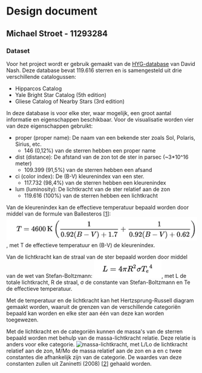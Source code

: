 # Design document
## Michael Stroet - 11293284

<!--
Based on your proposal, you can now start studying your problem in a more technical fashion. Map the separate parts of the solution onto the framework(s) that you are using. What APIs, methods or techniques do you need to implement each feature?

Think about and fully express how the user interface will be handled, where the data is coming from, and how the various parts will work together to form a complete application.

The teaching staff and your fellow students can help you spot fundamental problems that need to be solved, or if technical limitations will likely prevent you from finishing the project.

Design doc for data visualizations
    For this deadline, you must prove that you have access to the data in a usable format!

    Some parts that you should describe here:

    a list of data sources if you will get data from an external source, including information on how your are going to filter and transform the data for your project

    a diagram with an overview of the technical components of your app (visualizations, scraper etc etc)

    as well as descriptions of each of the components and what you need to implement these

    a list of APIs or D3 plugins that you will be using to provide functionality in your app
-->
### Dataset
Voor het project wordt er gebruik gemaakt van de [HYG-database](https://github.com/astronexus/HYG-Database) van David Nash. Deze database bevat 119.616 sterren en is samengesteld uit drie verschillende catalogussen:
- Hipparcos Catalog
- Yale Bright Star Catalog (5th edition)
- Gliese Catalog of Nearby Stars (3rd edition)

In deze database is voor elke ster, waar mogelijk, een groot aantal informatie en eigenschappen beschikbaar. Voor de visualisatie worden vier van deze eigenschappen gebruikt:
- proper (proper name): De naam van een bekende ster zoals Sol, Polaris, Sirius, etc.
    - 146 (0,12%) van de sterren hebben een proper name
- dist (distance): De afstand van de zon tot de ster in parsec (~3*10^16 meter)
    - 109.399 (91,5%) van de sterren hebben een afsand
- ci (color index): De (B-V) kleurenindex van een ster.
    - 117.732 (98,4%) van de sterren hebben een kleurenindex
- lum (luminosity): De lichtkracht van de ster relatief aan de zon
    - 119.616 (100%) van de sterren hebben een lichtkracht

Van de kleurenindex kan de effectieve temperatuur bepaald worden door middel van de formule van Ballesteros \[[1](README>md/#referenties)\]:
![Ballesteros](doc/Ballesteros.png),
met T de effectieve temperatuur en (B-V) de kleurenindex.

Van de lichtkracht kan de straal van de ster bepaald worden door middel van de wet van Stefan-Boltzmann:
![Stefan-Boltzmann](doc/Stefan-Boltzmann.png),
met L de totale lichtkracht, R de straal, σ de constante van Stefan-Boltzmann en Te de effectieve temperatuur.

Met de temperatuur en de lichtkracht kan het Hertzsprung-Russell diagram gemaakt worden, waaruit de grenzen van de verschillende categoriën bepaald kan worden en elke ster aan één van deze kan worden toegewezen.

Met de lichtkracht en de categoriën kunnen de massa's van de sterren bepaald worden met behulp van de massa-lichtkracht relatie. Deze relatie is anders voor elke categorie.
![massa-lichtkracht](massa-lichtkracht.png),
met L/Lo de lichtkracht relatief aan de zon, M/Mo de massa relatief aan de zon en a en c twee constantes die afhankelijk zijn van de categorie.
De waardes van deze constanten zullen uit Zaninetti (2008) \[[2](README>md/#referenties)\] gehaald worden.
